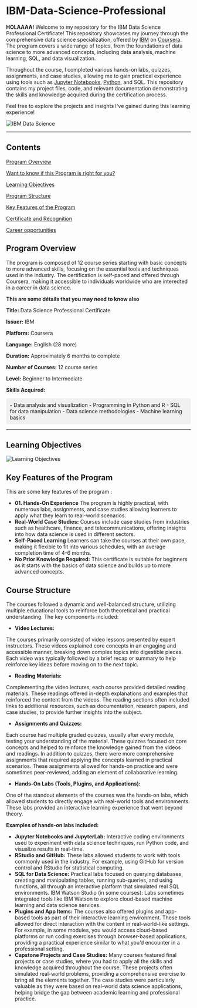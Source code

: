 # IBM-Data-Science-Professional

**HOLAAAA!** Welcome to my repository for the IBM Data Science Professional Certificate! This repository showcases my journey through the comprehensive data science specialization, offered by [IBM](https://www.ibm.com/fr-fr) on [Coursera](https://www.coursera.org/). The program covers a wide range of topics, from the foundations of data science to more advanced concepts, including data analysis, machine learning, SQL, and data visualization.

Throughout the course, I completed various hands-on labs, quizzes, assignments, and case studies, allowing me to gain practical experience using tools such as [Jupyter Notebooks](https://docs.jupyter.org/en/latest/), [Python](https://www.python.org/doc/), and SQL. This repository contains my project files, code, and relevant documentation demonstrating the skills and knowledge acquired during the certification process.

Feel free to explore the projects and insights I've gained during this learning experience!

![IBM Data Science](https://user-images.githubusercontent.com/112087783/229606861-8f17d418-51e8-4bd6-89c2-12c9e3d9596a.png)

---
## Contents
[Program Overview](#Program-Overview)

[Want to know if this Program is right for you?](#want-to-know-if-this-program-is-right-for-you?)

[Learning Objectives](#Learning-Objectives)
   
[Program Structure](#Program-Structure)

[Key Features of the Program](#Key-features-of-the-program)

[Certificate and Recognition](#Certificate-and-recognition)

[Career opportunities](#Career-Opportunities)

## Program Overview 
The program is composed of 12 course series starting with basic concepts to more advanced skills, focusing on the essential tools and techniques used in the industry. The certification is self-paced and offered through Coursera, making it accessible to individuals worldwide who are interedted in a career in data science. 

**This are some détails that you may need to know also**

**Title:** Data Science Professional Certificate

**Issuer:** IBM

**Platform:** Coursera

**Language:** English (28 more)

**Duration:** Approximately 6 months to complete

**Number of Courses:** 12 course series

**Level:** Beginner to Intermediate

**Skills Acquired:**
<div style="background-color: #f0f0f0; padding: 10px; border-radius: 5px;">
- Data analysis and visualization 
- Programming in Python and R
- SQL for data manipulation
- Data science methodologies
- Machine learning basics
</div>



---


## Learning Objectives 
![Learning Objectives](https://github.com/almasstudyjourney/IBM-Data-Science-Professional/blob/main/Learning%20Objectives.jpg)

## Key Features of the Program
This are some key features of the program : 
   * **01. Hands-On Experience**
   The program is highly practical, with numerous labs, assignments, and case studies allowing learners to apply what they learn to real-world scenarios.
   * **Real-World Case Studies:**
   Courses include case studies from industries such as healthcare, finance, and telecommunications, offering insights into how data science is used in different sectors.
   * **Self-Paced Learning**
   Learners can take the courses at their own pace, making it flexible to fit into various schedules, with an average completion time of 4-6 months.
   * **No Prior Knowledge Required:**
   This certificate is suitable for beginners as it starts with the basics of data science and builds up to more advanced concepts.
   
## Course Structure
The courses followed a dynamic and well-balanced structure, utilizing multiple educational tools to reinforce both theoretical and practical understanding. The key components included:

  * **Video Lectures:**

The courses primarily consisted of video lessons presented by expert instructors. These videos explained core concepts in an engaging and accessible manner, breaking down complex topics into digestible pieces.
Each video was typically followed by a brief recap or summary to help reinforce key ideas before moving on to the next topic.

  * **Reading Materials:**

Complementing the video lectures, each course provided detailed reading materials. These readings offered in-depth explanations and examples that reinforced the content from the videos.
The reading sections often included links to additional resources, such as documentation, research papers, and case studies, to provide further insights into the subject.

  * **Assignments and Quizzes:**

Each course had multiple graded quizzes, usually after every module, testing your understanding of the material. These quizzes focused on core concepts and helped to reinforce the knowledge gained from the videos and readings.
In addition to quizzes, there were more comprehensive assignments that required applying the concepts learned in practical scenarios. These assignments allowed for hands-on practice and were sometimes peer-reviewed, adding an element of collaborative learning.

  * **Hands-On Labs (Tools, Plugins, and Applications):**

One of the standout elements of the courses was the hands-on labs, which allowed students to directly engage with real-world tools and environments. These labs provided an interactive learning experience that went beyond theory.

**Examples of hands-on labs included:**
* **Jupyter Notebooks and JupyterLab:** Interactive coding environments used to experiment with data science techniques, run Python code, and visualize results in real-time.
* **RStudio and GitHub:** These labs allowed students to work with tools commonly used in the industry. For example, using GitHub for version control and RStudio for statistical computing.
* **SQL for Data Science:** Practical labs focused on querying databases, creating and manipulating tables, running sub-queries, and using functions, all through an interactive platform that simulated real SQL environments.
IBM Watson Studio (in some courses): Labs sometimes integrated tools like IBM Watson to explore cloud-based machine learning and data science services.
* **Plugins and App Items:** The courses also offered plugins and app-based tools as part of their interactive learning environment. These tools allowed for direct interaction with the content in real-world-like settings.
For example, in some modules, you would access cloud-based platforms or run coding exercises through browser-based applications, providing a practical experience similar to what you’d encounter in a professional setting.
* **Capstone Projects and Case Studies:** Many courses featured final projects or case studies, where you had to apply all the skills and knowledge acquired throughout the course. These projects often simulated real-world problems, providing a comprehensive exercise to bring all the elements together.
The case studies were particularly valuable as they were based on real-world data science applications, helping bridge the gap between academic learning and professional practice.
